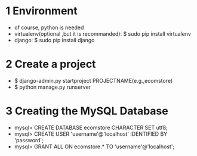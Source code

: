 # 1 Environment
- of course, python is needed
- virtualenv(optional ,but it is recommanded): $ sudo pip install virtualenv
- django: $ sudo pip install django 
# 2 Create a project
- $ django-admin.py startproject PROJECTNAME(e.g.,ecomstore)
- $ python manage.py runserver
# 3 Creating the MySQL Database
- mysql> CREATE DATABASE ecomstore CHARACTER SET utf8;
- mysql> CREATE USER 'username'@'localhost' IDENTIFIED BY 'password';
- mysql> GRANT ALL ON ecomstore.* TO 'username'@'localhost';

